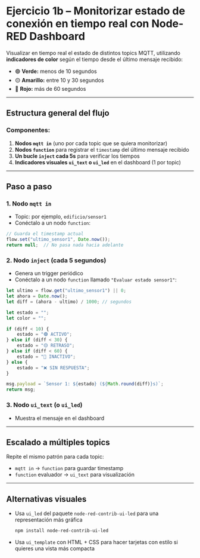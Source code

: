 # Ejercicio 1b – Monitorizar estado de conexión en tiempo real con Node-RED Dashboard

Visualizar en tiempo real el estado de distintos topics MQTT, utilizando **indicadores de color** según el tiempo desde el último mensaje recibido:

* 🟢 **Verde:** menos de 10 segundos
* 🟡 **Amarillo:** entre 10 y 30 segundos
* 🔴 **Rojo:** más de 60 segundos

---

## Estructura general del flujo

### Componentes:

1. **Nodos `mqtt in`** (uno por cada topic que se quiera monitorizar)
2. **Nodos `function`** para registrar el `timestamp` del último mensaje recibido
3. **Un bucle `inject` cada 5s** para verificar los tiempos
4. **Indicadores visuales `ui_text` o `ui_led`** en el dashboard (1 por topic)

---

## Paso a paso

### 1. Nodo `mqtt in`

* Topic: por ejemplo, `edificio/sensor1`
* Conéctalo a un nodo `function`:

```javascript
// Guarda el timestamp actual
flow.set("ultimo_sensor1", Date.now());
return null;  // No pasa nada hacia adelante
```

### 2. Nodo `inject` (cada 5 segundos)

* Genera un trigger periódico
* Conéctalo a un nodo `function` llamado `"Evaluar estado sensor1"`:

```javascript
let ultimo = flow.get("ultimo_sensor1") || 0;
let ahora = Date.now();
let diff = (ahora - ultimo) / 1000; // segundos

let estado = "";
let color = "";

if (diff < 10) {
    estado = "🟢 ACTIVO";
} else if (diff < 30) {
    estado = "🟡 RETRASO";
} else if (diff < 60) {
    estado = "🔴 INACTIVO";
} else {
    estado = "❌ SIN RESPUESTA";
}

msg.payload = `Sensor 1: ${estado} (${Math.round(diff)}s)`;
return msg;
```

### 3. Nodo `ui_text` (o `ui_led`)

* Muestra el mensaje en el dashboard

---

## Escalado a múltiples topics

Repite el mismo patrón para cada topic:

* `mqtt in` → `function` para guardar timestamp
* `function` evaluador → `ui_text` para visualización

---

## Alternativas visuales

* Usa `ui_led` del paquete `node-red-contrib-ui-led` para una representación más gráfica

  ```bash
  npm install node-red-contrib-ui-led
  ```
* Usa `ui_template` con HTML + CSS para hacer tarjetas con estilo si quieres una vista más compacta
